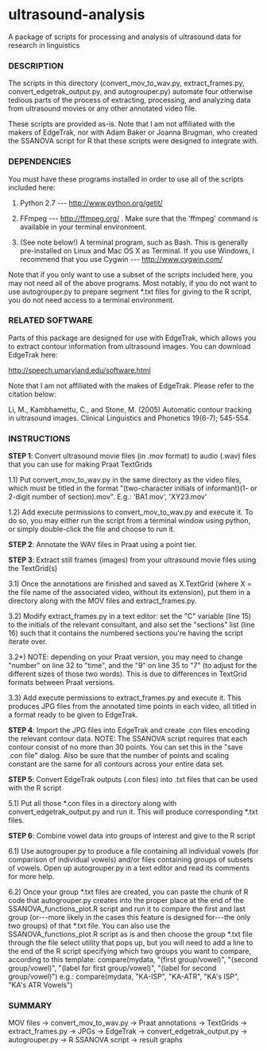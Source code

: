 ultrasound-analysis
===================

A package of scripts for processing and analysis of ultrasound data for research in linguistics

### DESCRIPTION ###

The scripts in this directory (convert_mov_to_wav.py, extract_frames.py, convert_edgetrak_output.py, and autogrouper.py) automate four otherwise tedious parts of the process of extracting, processing, and analyzing data from ultrasound movies or any other annotated video file.

These scripts are provided as-is.  Note that I am not affiliated with the makers of EdgeTrak, nor with Adam Baker or Joanna Brugman, who created the SSANOVA script for R that these scripts were designed to integrate with.


### DEPENDENCIES ###

You must have these programs installed in order to use all of the scripts included here:

1. Python 2.7 --- http://www.python.org/getit/

2. FFmpeg --- http://ffmpeg.org/ .  Make sure that the 'ffmpeg' command is available in your terminal environment.

3. (See note below!) A terminal program, such as Bash.  This is generally pre-installed on Linux and Mac OS X as Terminal.  If you use Windows, I recommend that you use Cygwin --- http://www.cygwin.com/

Note that if you only want to use a subset of the scripts included here, you may not need all of the above programs.  Most notably, if you do not want to use autogrouper.py to prepare segment *.txt files for giving to the R script, you do not need access to a terminal environment.


### RELATED SOFTWARE ###

Parts of this package are designed for use with EdgeTrak, which allows you to extract contour information from ultrasound images.  You can download EdgeTrak here:

http://speech.umaryland.edu/software.html

Note that I am not affiliated with the makes of EdgeTrak.  Please refer to the citation below:

Li, M., Kambhamettu, C., and Stone, M. (2005) Automatic contour tracking in ultrasound images. Clinical Linguistics and Phonetics 19(6-7); 545-554.



### INSTRUCTIONS ###

**STEP 1**: Convert ultrasound movie files (in .mov format) to audio (.wav) files that you can use for making Praat TextGrids

1.1) Put convert_mov_to_wav.py in the same directory as the video files, which must be titled in the format "(two-character initials of informant)(1- or 2-digit number of section).mov".  E.g.: 'BA1.mov', 'XY23.mov'

1.2) Add execute permissions to convert_mov_to_wav.py and execute it.  To do so, you may either run the script from a terminal window using python, or simply double-click the file and choose to run it.


**STEP 2**: Annotate the WAV files in Praat using a point tier.


**STEP 3**: Extract still frames (images) from your ultrasound movie files using the TextGrid(s)

3.1) Once the annotations are finished and saved as X.TextGrid (where X = the file name of the associated video, without its extension), put them in a directory along with the MOV files and extract_frames.py.

3.2) Modify extract_frames.py in a text editor: set the "C" variable (line 15) to the initials of the relevant consultant, and also set the "sections" list (line 16) such that it contains the numbered sections you're having the script iterate over.

3.2*) NOTE: depending on your Praat version, you may need to change "number" on line 32 to "time", and the "9" on line 35 to "7" (to adjust for the different sizes of those two words).  This is due to differences in TextGrid formats between Praat versions. 

3.3) Add execute permissions to extract_frames.py and execute it.  This produces JPG files from the annotated time points in each video, all titled in a format ready to be given to EdgeTrak.


**STEP 4**: Import the JPG files into EdgeTrak and create .con files encoding the relevant contour data.
NOTE: The SSANOVA script requires that each contour consist of no more than 30 points.  You can set this in the "save .con file" dialog.  Also be sure that the number of points and scaling constant are the same for all contours across your entire data set.


**STEP 5**: Convert EdgeTrak outputs (.con files) into .txt files that can be used with the R script

5.1) Put all those *.con files in a directory along with convert_edgetrak_output.py and run it.  This will produce corresponding *.txt files.


**STEP 6**: Combine vowel data into groups of interest and give to the R script

6.1) Use autogrouper.py to produce a file containing all individual vowels (for comparison of individual vowels) and/or files containing groups of subsets of vowels.  Open up autogrouper.py in a text editor and read its comments for more help.

6.2) Once your group *.txt files are created, you can paste the chunk of R code that autogrouper.py creates into the proper place at the end of the SSANOVA_functions_plot.R script and run it to compare the first and last group (or---more likely in the cases this feature is designed for---the only two groups) of that *.txt file.  You can also use the SSANOVA_functions_plot.R script as is and then choose the group *.txt file through the file select utility that pops up, but you will need to add a line to the end of the R script specifying which two groups you want to compare, according to this template:
compare(mydata, "(first group/vowel)", "(second group/vowel)", "(label for first group/vowel)", "(label for second group/vowel)")
e.g.:
compare(mydata, "KA-ISP", "KA-ATR", "KA's ISP", "KA's ATR Vowels")


### SUMMARY ###

MOV files -> convert_mov_to_wav.py -> Praat annotations -> TextGrids -> extract_frames.py -> JPGs -> EdgeTrak -> convert_edgetrak_output.py -> autogrouper.py -> R SSANOVA script -> result graphs

